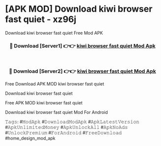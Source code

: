 # [APK MOD] Download  kiwi browser fast quiet - xz96j
Download kiwi browser fast quiet Free Mod APK

<div align="center">
<h3>🔴 Download [Server1] 👉👉 <a href="https://apk-comot.site?title=kiwi_browser_fast_quiet">kiwi browser fast quiet Mod Apk</a></h3><br>

<h3>🔴 Download [Server2] 👉👉 <a href="https://apk-comot.site?title=kiwi_browser_fast_quiet">kiwi browser fast quiet Mod Apk</a></h3>
</div>


Free Download APK MOD kiwi browser fast quiet

Download kiwi browser fast quiet 

Free APK MOD kiwi browser fast quiet 

Download kiwi browser fast quiet Mod For Android

𝚃𝚊𝚐𝚜: #𝙼𝚘𝚍𝙰𝚙𝚔 #𝙳𝚘𝚠𝚗𝚕𝚘𝚊𝚍𝙼𝚘𝚍𝙰𝚙𝚔 #𝙰𝚙𝚔𝙻𝚊𝚝𝚎𝚜𝚝𝚅𝚎𝚛𝚜𝚒𝚘𝚗 #𝙰𝚙𝚔𝚄𝚗𝚕𝚒𝚖𝚒𝚝𝚎𝚍𝙼𝚘𝚗𝚎𝚢 #𝙰𝚙𝚔𝚄𝚗𝚕𝚘𝚌𝚔𝙰𝚕𝚕 #𝙰𝚙𝚔𝙽𝚘𝙰𝚍𝚜 #𝚄𝚗𝚕𝚘𝚌𝚔𝙿𝚛𝚎𝚖𝚒𝚞𝚖 #𝙵𝚘𝚛𝙰𝚗𝚍𝚛𝚘𝚒𝚍 #𝙵𝚛𝚎𝚎𝙳𝚘𝚠𝚗𝚕𝚘𝚊𝚍 #home_design_mod_apk